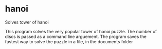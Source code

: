 # hanoi
Solves tower of hanoi

This program solves the very popular tower of hanoi puzzle. The number of discs is passed as a command line arguement. 
The program saves the fastest way to solve the puzzle in a file, in the documents folder
